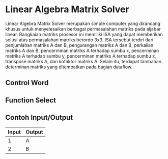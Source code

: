 # Linear Algebra Matrix Solver
Linear Algebra Matrix Solver merupakan simple computer yang dirancang khusus untuk menyelesaikan berbagai permasalahan matriks pada aljabar linear. Rangkaian matriks prosesor ini memiliki ISA yang dapat memberikan solusi atas permasalahan matriks berordo 3x3. ISA tersebut terdiri dari penjumlahan matriks A dan B, pengurangan matriks A dan B, perkalian matriks A dan B, pencerminan matriks A terhadap sumbu x, pencerminan matriks A terhadap sumbu y, pencerminan matriks A terhadap sumbu z, transpose matriks A, dan kofaktor matriks A. Selain itu, terdapat tambahan determinan matriks yang ditempatkan pada bagian dataflow. 

## Control Word


## Function Select


## Contoh Input/Output
| Input | Output |
|-------|--------|
| 1     | A      |
| 2     | B      |


